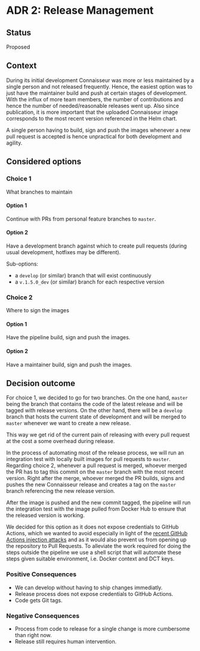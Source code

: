 # ADR 2: Release Management

## Status

Proposed

## Context

During its initial development Connaisseur was more or less maintained by a single person and not released frequently. Hence, the easiest option was to just have the maintainer build and push at certain stages of development. With the influx of more team members, the number of contributions and hence the number of needed/reasonable releases went up. Also since publication, it is more important that the uploaded Connaisseur image corresponds to the most recent version referenced in the Helm chart.

A single person having to build, sign and push the images whenever a new pull request is accepted is hence unpractical for both development and agility.

## Considered options

### Choice 1

What branches to maintain

#### Option 1

Continue with PRs from personal feature branches to `master`.

#### Option 2

Have a development branch against which to create pull requests (during usual development, hotfixes may be different).

Sub-options:
- a `develop` (or similar) branch that will exist continuously
- a `v.1.5.0_dev` (or similar) branch for each respective version

### Choice 2

Where to sign the images

#### Option 1

Have the pipeline build, sign and push the images.

#### Option 2

Have a maintainer build, sign and push the images.

## Decision outcome

For choice 1, we decided to go for two branches. On the one hand, `master` being the branch that contains the code of the latest release and will be tagged with release versions. On the other hand, there will be a `develop` branch that hosts the current state of development and will be merged to `master` whenever we want to create a new release.

This way we get rid of the current pain of releasing with every pull request at the cost a some overhead during release.

In the process of automating most of the release process, we will run an integration test with locally built images for pull requests to `master`. Regarding choice 2, whenever a pull request is merged, whoever merged the PR has to tag this commit on the `master` branch with the most recent version. Right after the merge, whoever merged the PR builds, signs and pushes the new Connaisseur release and creates a tag on the `master` branch referencing the new release version.

After the image is pushed and the new commit tagged, the pipeline will run the integration test with the image pulled from Docker Hub to ensure that the released version is working.

We decided for this option as it does not expose credentials to GitHub Actions, which we wanted to avoid especially in light of the [recent GitHub Actions injection attacks](https://bugs.chromium.org/p/project-zero/issues/detail?id=2070) and as it would also prevent us from opening up the repository to Pull Requests. To alleviate the work required for doing the steps outside the pipeline we use a shell script that will automate these steps given suitable environment, i.e. Docker context and DCT keys.

### Positive Consequences

- We can develop without having to ship changes immediatly.
- Release process does not expose credentials to GitHub Actions.
- Code gets Git tags.

### Negative Consequences

- Process from code to release for a single change is more cumbersome than right now.
- Release still requires human intervention.
